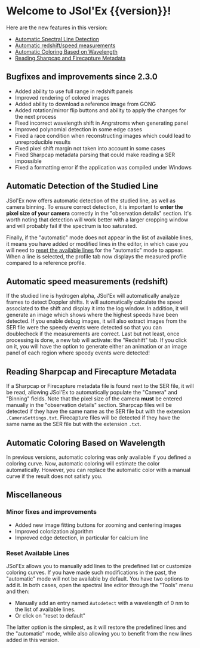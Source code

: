 # Welcome to JSol'Ex {{version}}!

Here are the new features in this version:

- [Automatic Spectral Line Detection](#automatic-detection-of-the-studied-line)
- [Automatic redshift/speed measurements](#automatic-speed-measurements-redshift)
- [Automatic Coloring Based on Wavelength](#automatic-coloring-based-on-wavelength)
- [Reading Sharpcap and Firecapture Metadata](#reading-sharpcap-and-firecapture-metadata)

## Bugfixes and improvements since 2.3.0

- Added ability to use full range in redshift panels
- Improved rendering of colored images
- Added ability to download a reference image from GONG
- Added rotation/mirror flip buttons and ability to apply the changes for the next process
- Fixed incorrect wavelength shift in Angrstroms when generating panel
- Improved polynomial detection in some edge cases
- Fixed a race condition when reconstructing images which could lead to unreproducible results
- Fixed pixel shift margin not taken into account in some cases
- Fixed Sharpcap metadata parsing that could make reading a SER impossible
- Fixed a formatting error if the application was compiled under Windows

## Automatic Detection of the Studied Line

JSol'Ex now offers automatic detection of the studied line, as well as camera binning.
To ensure correct detection, it is important to **enter the pixel size of your camera** correctly in the "observation details" section.
It's worth noting that detection will work better with a larger cropping window and will probably fail if the spectrum is too saturated.

Finally, if the "automatic" mode does not appear in the list of available lines, it means you have added or modified lines in the editor, in which case you will need to [reset the available lines](#reset-available-lines) for the "automatic" mode to appear.
When a line is selected, the profile tab now displays the measured profile compared to a reference profile.

## Automatic speed measurements (redshift)

If the studied line is hydrogen alpha, JSol'Ex will automatically analyze frames to detect Doppler shifts.
It will automatically calculate the speed associated to the shift and display it into the log window.
In addition, it will generate an image which shows where the highest speeds have been detected.
If you enable debug images, it will also extract images from the SER file were the speedy events were detected so that you can doublecheck if the measurements are correct.
Last but not least, once processing is done, a new tab will activate: the "Redshift" tab.
If you click on it, you will have the option to generate either an animation or an image panel of each region where speedy events were detected!

## Reading Sharpcap and Firecapture Metadata

If a Sharpcap or Firecapture metadata file is found next to the SER file, it will be read, allowing JSol'Ex to automatically populate the "Camera" and "Binning" fields.
Note that the pixel size of the camera **must** be entered manually in the "observation details" section.
Sharpcap files will be detected if they have the same name as the SER file but with the extension `.CameraSettings.txt`.
Firecapture files will be detected if they have the same name as the SER file but with the extension `.txt`.

## Automatic Coloring Based on Wavelength

In previous versions, automatic coloring was only available if you defined a coloring curve.
Now, automatic coloring will estimate the color automatically.
However, you can replace the automatic color with a manual curve if the result does not satisfy you.

## Miscellaneous
### Minor fixes and improvements

- Added new image fitting buttons for zooming and centering images
- Improved colorization algorithm
- Improved edge detection, in particular for calcium line

### Reset Available Lines

JSol'Ex allows you to manually add lines to the predefined list or customize coloring curves.
If you have made such modifications in the past, the "automatic" mode will not be available by default.
You have two options to add it. In both cases, open the spectral line editor through the "Tools" menu and then:

- Manually add an entry named `Autodetect` with a wavelength of 0 nm to the list of available lines.
- Or click on "reset to default"

The latter option is the simplest, as it will restore the predefined lines and the "automatic" mode, while also allowing you to benefit from the new lines added in this version.
